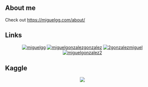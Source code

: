 ## About me
Check out https://miguelgg.com/about/

## Links

<p align="center">
<a href="https://miguelgg.com" target="blank"><img align="center" src="https://img.shields.io/badge/Personal%20Site-miguelgg.com-blue" alt="miguelgg"/></a>
<a href="https://www.linkedin.com/in/miguelgonzalezgonzalez/" target="blank"><img align="center" src="https://img.shields.io/badge/-LinkedIn-039BE5?style=for-the-badge&logo=Linkedin&logoColor=white&link=https://www.linkedin.com/in/miguelgonzalezgonzalez/" alt="miguelgonzalezgonzalez"/></a>
<a href="https://twitter.com/2gonzalezmiguel" target="blank"><img align="center" src="https://img.shields.io/badge/-Twitter-A7C0FF?style=for-the-badge&logo=Twitter&logoColor=white&link=https://twitter.com/2gonzalezmiguel" alt="2gonzalezmiguel"/></a>
<a href="https://github.com/miguelgonzalez2?tab=repositories" target="blank"><img align="center" src="https://img.shields.io/badge/-Repositories-828091?style=for-the-badge&logo=Github&logoColor=white&link=https://github.com/miguelgonzalez2/Projects" alt="miguelgonzalez2"/></a>
</p>

## Kaggle
<p align="center">
<a href="https://kaggle.com/miguelgonzalez2"><img src="https://road-to-kaggle-grandmaster.vercel.app/api/badges/miguelgonzalez2/competition" /></a>
</p>
